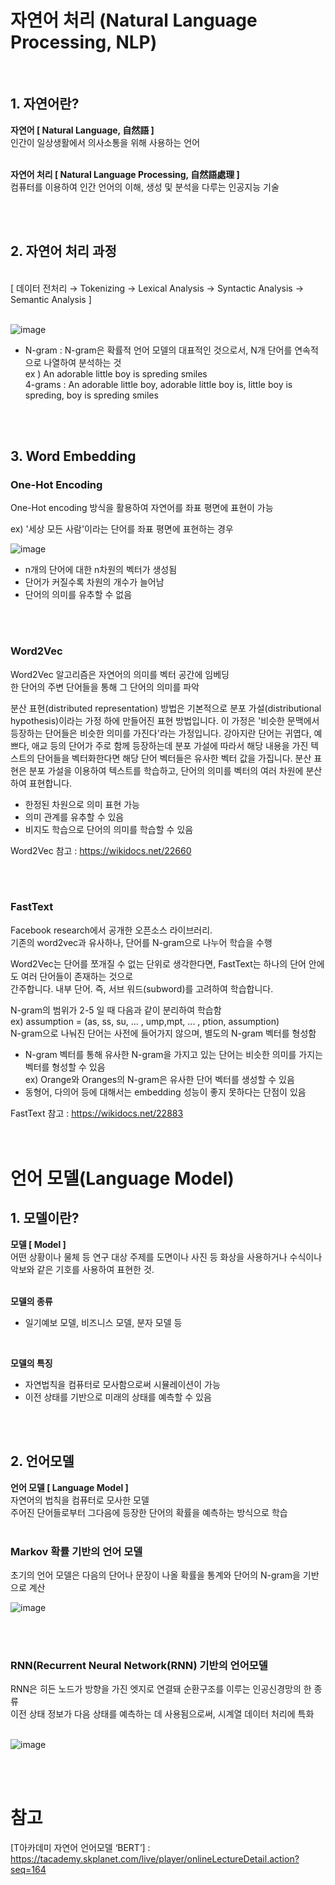 # 자연어 처리 (Natural Language Processing, NLP)

<br/>

## 1. 자연어란?
**자연어 [ Natural Language, 自然語 ]** <br/>
인간이 일상생활에서 의사소통을 위해 사용하는 언어<br/><br/>

**자연어 처리 [ Natural Language Processing, 自然語處理 ]** <br/>
컴퓨터를 이용하여 인간 언어의 이해, 생성 및 분석을 다루는 인공지능 기술<br/><br/>

<br/>

## 2. 자연어 처리 과정
<br/>
[ 데이터 전처리 → Tokenizing → Lexical Analysis → Syntactic Analysis → Semantic Analysis ] <br/><br/> 

![image](https://user-images.githubusercontent.com/93183070/166083381-cd2744c3-b74f-4152-989f-2ab496041af4.png)

* N-gram : N-gram은 확률적 언어 모델의 대표적인 것으로서, N개 단어를 연속적으로 나열하여 분석하는 것<br/>
  ex ) An adorable little boy is spreding smiles<br/>
  4-grams : An adorable little boy,  adorable little boy is, little boy is spreding, boy is spreding smiles<br/><br/>

<br/>

## 3. Word Embedding

### One-Hot Encoding
One-Hot encoding 방식을 활용하여 자연어를 좌표 평면에 표현이 가능<br/>

ex) '세상 모든 사람'이라는 단어를 좌표 평면에 표현하는 경우<br/>

![image](https://user-images.githubusercontent.com/93183070/166083474-cf147f38-0451-4d25-bbe7-6657f7191ea6.png)

- n개의 단어에 대한 n차원의 벡터가 생성됨
- 단어가 커질수록 차원의 개수가 늘어남
- 단어의 의미를 유추할 수 없음

<br/><br/>

### Word2Vec
Word2Vec 알고리즘은 자연어의 의미를 벡터 공간에 임베딩<br/>
한 단어의 주변 단어들을 통해 그 단어의 의미를 파악<br/>

분산 표현(distributed representation) 방법은 기본적으로 분포 가설(distributional hypothesis)이라는 가정 하에 
만들어진 표현 방법입니다. 이 가정은 '비슷한 문맥에서 등장하는 단어들은 비슷한 의미를 가진다'라는 가정입니다. 
강아지란 단어는 귀엽다, 예쁘다, 애교 등의 단어가 주로 함께 등장하는데 분포 가설에 따라서 해당 내용을 가진 텍스트의 
단어들을 벡터화한다면 해당 단어 벡터들은 유사한 벡터 값을 가집니다. 분산 표현은 분포 가설을 이용하여 텍스트를 학습하고, 
단어의 의미를 벡터의 여러 차원에 분산하여 표현합니다.


- 한정된 차원으로 의미 표현 가능
- 의미 관계를 유추할 수 있음
- 비지도 학습으로 단어의 의미를 학습할 수 있음

Word2Vec 참고 : https://wikidocs.net/22660

<br/><br/>

### FastText
Facebook research에서 공개한 오픈소스 라이브러리.<br/>
기존의 word2vec과 유사하나, 단어를 N-gram으로 나누어 학습을 수행

Word2Vec는 단어를 쪼개질 수 없는 단위로 생각한다면, FastText는 하나의 단어 안에도 여러 단어들이 존재하는 것으로 <br/>
간주합니다. 내부 단어. 즉, 서브 워드(subword)를 고려하여 학습합니다.<br/>

N-gram의 범위가 2-5 일 때 다음과 같이 분리하여 학습함<br/>
ex) assumption = (as, ss, su, ... , ump,mpt, ... , ption, assumption)<br/>
N-gram으로 나눠진 단어는 사전에 들어가지 않으며, 별도의 N-gram 벡터를 형성함<br/>

- N-gram 벡터를 통해 유사한 N-gram을 가지고 있는 단어는 비슷한 의미를 가지는 벡터를 형성할 수 있음<br/>
  ex) Orange와 Oranges의 N-gram은 유사한 단어 벡터를 생성할 수 있음
- 동형어, 다의어 등에 대해서는 embedding 성능이 좋지 못하다는 단점이 있음

FastText 참고 : https://wikidocs.net/22883
<br/><br/><br/>


# 언어 모델(Language Model)

## 1. 모델이란?

**모델 [ Model ]** <br/>
어떤 상황이나 물체 등 연구 대상 주제를 도면이나 사진 등 화상을 사용하거나 수식이나 악보와 같은 기호를 사용하여 표현한 것.<br/><br/>

**모델의 종류**
- 일기예보 모델, 비즈니스 모델, 분자 모델 등
<br/>

**모델의 특징**
- 자연법칙을 컴퓨터로 모사함으로써 시뮬레이션이 가능
- 이전 상태를 기반으로 미래의 상태를 예측할 수 있음<br/>

<br/><br/>


## 2. 언어모델
**언어 모델 [ Language Model ]** <br/>
자연어의 법칙을 컴퓨터로 모사한 모델<br/>
주어진 단어들로부터 그다음에 등장한 단어의 확률을 예측하는 방식으로 학습<br/><br/>

### Markov 확률 기반의 언어 모델
초기의 언어 모델은 다음의 단어나 문장이 나올 확률을 통계와 단어의 N-gram을 기반으로 계산

![image](https://user-images.githubusercontent.com/93183070/166083749-fd185683-ea64-41b4-b031-fd80a5868bfd.png)

<br/><br/>

### RNN(Recurrent Neural Network(RNN) 기반의 언어모델
RNN은 히든 노드가 방향을 가진 엣지로 연결돼 순환구조를 이루는 인공신경망의 한 종류<br/>
이전 상태 정보가 다음 상태를 예측하는 데 사용됨으로써, 시계열 데이터 처리에 특화<br/><br/>

![image](https://user-images.githubusercontent.com/93183070/166083772-3534b0ef-e688-4f8a-b1ad-6abb3a15c1ce.png)

<br/><br/>

 # 참고
 [T아카데미 자연어 언어모델 ‘BERT’] : https://tacademy.skplanet.com/live/player/onlineLectureDetail.action?seq=164






